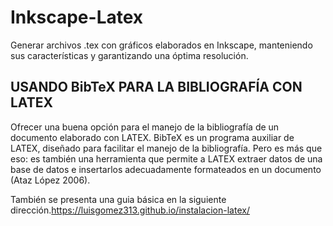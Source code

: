 # Inkscape-Latex
Generar archivos .tex con gráficos elaborados en Inkscape, manteniendo sus características y garantizando una óptima resolución.

## USANDO BibTeX PARA LA BIBLIOGRAFÍA CON LATEX

Ofrecer una buena opción para el manejo de la bibliografía de un documento elaborado con
LATEX.
BibTeX es un programa auxiliar de LATEX, diseñado para facilitar el manejo de la bibliografía.
Pero es más que eso: es también una herramienta que permite a LATEX extraer datos de una base
de datos e insertarlos adecuadamente formateados en un documento (Ataz López 2006).

También se presenta  una guia básica  en la siguiente dirección.https://luisgomez313.github.io/instalacion-latex/
